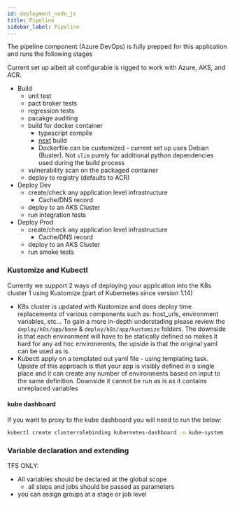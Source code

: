 ```yaml
---
id: deployment_node_js
title: Pipeline
sidebar_label: Pipeline
---
```


The pipeline component (Azure DevOps) is fully prepped for this application and runs the following stages

Current set up albeit all configurable is rigged to work with Azure, AKS, and ACR.

- Build
    - unit test
    - pact broker tests
    - regression tests
    - pacakge auditing
    - build for docker container
        - typescript compile
        - [next](https://nextjs.org/) build
        - Dockerfile can be customized - current set up uses Debian (Buster). Not `slim` purely for additional python dependencies used during the build process
    - vulnerability scan on the packaged container
    - deploy to registry (defaults to ACR)
- Deploy Dev
    - create/check any application level infrastructure
        - Cache/DNS record
    - deploy to an AKS Cluster
    - run integration tests
- Deploy Prod
    - create/check any application level infrastructure
        - Cache/DNS record
    - deploy to an AKS Cluster
    - run smoke tests

### Kustomize and Kubectl

Currenty we support 2 ways of deploying your application into the K8s cluster 1 using Kustomize (part of Kubernetes since version 1.14)

- K8s cluster is updated with Kustomize and does deploy time replacements of various components such as: host_urls, environment variables, etc... To gain a more in-depth understading please review the `deploy/k8s/app/base` & `deploy/k8s/app/kustomize` folders. The downside is that each environment will have to be statically defined so makes it hard for any ad hoc environments, the upside is that the original yaml can be used as is.
- Kubectl apply on a templated out yaml file - using templating task. Upside of this approach is that your app is visibly defined in a single place and it can create any number of environments based on input to the same definition. Downside it cannot be run as is as it contains unreplaced variables

#### kube dashboard

If you want to proxy to the kube dashboard you will need to run the below:

```bash
kubectl create clusterrolebinding kubernetes-dashboard -n kube-system --clusterrole=cluster-admin --serviceaccount=kube-system:kubernetes-dashboard
```

### Variable declaration and extending

TFS ONLY:

- All variables should be declared at the global scope
    - all steps and jobs should be passed as parameters
- you can assign groups at a stage or job level
